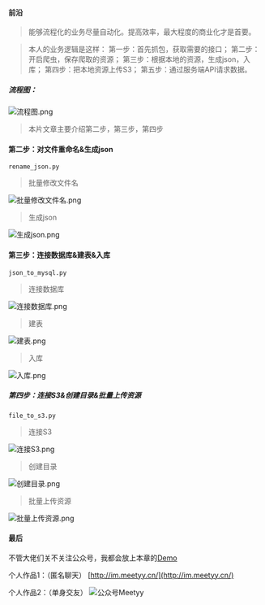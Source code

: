 #### 前沿
>能够流程化的业务尽量自动化。提高效率，最大程度的商业化才是首要。


>本人的业务逻辑是这样：
第一步：首先抓包，获取需要的接口；
第二步：开启爬虫，保存爬取的资源；
第三步：根据本地的资源，生成json，入库；
第四步：把本地资源上传S3；
第五步：通过服务端API请求数据。

##### 流程图：
![流程图.png](https://upload-images.jianshu.io/upload_images/1745735-b689bc6b8998a2da.png?imageMogr2/auto-orient/strip%7CimageView2/2/w/1240)

>本片文章主要介绍第二步，第三步，第四步

#### 第二步：对文件重命名&生成json
```
rename_json.py
```
>批量修改文件名

![批量修改文件名.png](https://upload-images.jianshu.io/upload_images/1745735-581ea925e3be1648.png?imageMogr2/auto-orient/strip%7CimageView2/2/w/1240)

>生成json

![生成json.png](https://upload-images.jianshu.io/upload_images/1745735-f71aaa972e74a6cd.png?imageMogr2/auto-orient/strip%7CimageView2/2/w/1240)


#### 第三步：连接数据库&建表&入库
```
json_to_mysql.py
```
>连接数据库

![连接数据库.png](https://upload-images.jianshu.io/upload_images/1745735-08517f2d1c000de7.png?imageMogr2/auto-orient/strip%7CimageView2/2/w/1240)

>建表

![建表.png](https://upload-images.jianshu.io/upload_images/1745735-c755ba4933d416aa.png?imageMogr2/auto-orient/strip%7CimageView2/2/w/1240)

>入库

![入库.png](https://upload-images.jianshu.io/upload_images/1745735-c2005d94bdf77057.png?imageMogr2/auto-orient/strip%7CimageView2/2/w/1240)


##### 第四步：连接S3&创建目录&批量上传资源
```
file_to_s3.py
```
>连接S3

![连接S3.png](https://upload-images.jianshu.io/upload_images/1745735-84fac92db57f3b69.png?imageMogr2/auto-orient/strip%7CimageView2/2/w/1240)

>创建目录

![创建目录.png](https://upload-images.jianshu.io/upload_images/1745735-fe34e2f586c161ad.png?imageMogr2/auto-orient/strip%7CimageView2/2/w/1240)

>批量上传资源

![批量上传资源.png](https://upload-images.jianshu.io/upload_images/1745735-d26386b6b5933a9c.png?imageMogr2/auto-orient/strip%7CimageView2/2/w/1240)

#### 最后

不管大佬们关不关注公众号，我都会放上本章的[Demo](https://github.com/GeeksChen/save_source_project)


个人作品1：（匿名聊天）
[http://im.meetyy.cn/](http://im.meetyy.cn/)

个人作品2：（单身交友）
![公众号Meetyy](https://upload-images.jianshu.io/upload_images/1745735-9ba29c862a0268be.jpg?imageMogr2/auto-orient/strip%7CimageView2/2/w/1240)


